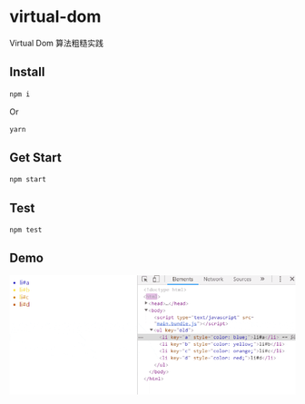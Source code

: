 # virtual-dom

Virtual Dom 算法粗糙实践

## Install

```bash
npm i
```

Or

```bash
yarn
```

## Get Start

```bash
npm start
```

## Test

```bash
npm test
```

## Demo

![Demo](assets/demo.gif)
